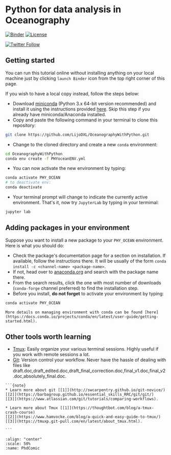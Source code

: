 # Python for data analysis in Oceanography

[![Binder](https://mybinder.org/badge_logo.svg)](https://mybinder.org/v2/gh/LijoDXL/OceanographyWithPython/master)
[![License](https://img.shields.io/badge/License-MIT-blue.svg)](https://github.com/LijoDXL/OceanographyWithPython/blob/master/LICENSE)

[![Twitter Follow](https://img.shields.io/twitter/follow/lijodxl?style=social)](https://twitter.com/LIJODXL)

## Getting started

You can run this tutorial online without installing anything on your local machine just by clicking
`launch Binder` icon from the top right corner of this page.

If you wish to have a local copy instead, follow the steps below:
* Download [miniconda](https://docs.conda.io/en/latest/miniconda.html) (Python 3.x 64-bit version recommended) and install it using the instructions provided [here](https://conda.io/projects/conda/en/latest/user-guide/install/index.html). Skip this step if you already have miniconda/Anaconda installed.
* Copy and paste the following command in your terminal to clone this repository:
```bash
git clone https://github.com/LijoDXL/OceanographyWithPython.git
```
* Change to the cloned directory and create a new `conda` environment:
```bash
cd OceanographyWithPython
conda env create -f PHYoceanENV.yml
```
* You can now activate the new environment by typing:
```bash
conda activate PHY_OCEAN
# to deactivate env:
conda deactivate
```
* Your terminal prompt will change to indicate the currently active environment. That's it, now try `JupyterLab` by typing in your termimal:
```bash
jupyter lab
```

## Adding packages in your environment

Suppose you want to install a new package to your `PHY_OCEAN` environment. Here is what you should do:
* Check the package's documentation page for a section on installation. If available, follow the instructions there. It will be usually of the form `conda install -c <channel-name> <package-name>`.
* If not, head over to [anaconda.org](https://anaconda.org/) and search with the package name there.
* From the search results, click the one with most number of downloads (`conda-forge` channel preferred) to find the installation step.
* Before you install, **do not forget** to activate your environment by typing:
```bash
conda activate PHY_OCEAN
```

```{note}
More details on managing environment with conda can be found [here](https://docs.conda.io/projects/conda/en/latest/user-guide/getting-started.html).
```

## Other tools worth learning

* [Tmux](https://github.com/tmux/tmux/wiki): Easily organize your various terminal sessions. Highly useful if you work with remote sessions a lot.
* [Git](https://git-scm.com): Version control your workflow. Never have the hassle of dealing with files like draft.doc,draft_edited.doc,draft_final_correction.doc,final_v1.doc,final_v2.doc,absolutely_final.doc.

````{margin}
```{note}
* Learn more about git [[1]](http://swcarpentry.github.io/git-novice/)
[[2]](https://barbagroup.github.io/essential_skills_RRC/git/git/)
[[3]](https://www.atlassian.com/git/tutorials/comparing-workflows).

* Learn more about Tmux [[1]](https://thoughtbot.com/blog/a-tmux-crash-course)
[[2]](https://www.hamvocke.com/blog/a-quick-and-easy-guide-to-tmux/)
[[3]](https://tmuxp.git-pull.com/en/latest/about_tmux.html).

```
````

```{image} /assets/images/phdComic.jpg
:align: "center"
:scale: 50%
:name: PhdComic
```

